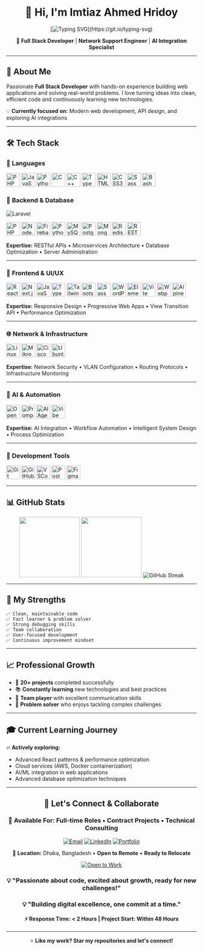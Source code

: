 <div align="center">

# 👋 Hi, I'm Imtiaz Ahmed Hridoy

[![Typing SVG](https://readme-typing-svg.herokuapp.com?font=Fira+Code&size=20&pause=1000&color=2196F3&center=true&width=480&lines=Full+Stack+Developer;Passionate+Coder+and+Problem+Solver;Growing+Tech+Enthusiast;Always+Learning%2C+Always+Growing;)](https://git.io/typing-svg)

🚀 **Full Stack Developer** | **Network Support Engineer** | **AI Integration Specialist**

</div>

---

## 🎯 **About Me**

Passionate **Full Stack Developer** with hands-on experience building web applications and solving real-world problems. I love turning ideas into clean, efficient code and continuously learning new technologies.

💡 **Currently focused on:** Modern web development, API design, and exploring AI integrations

---

## 🛠️ **Tech Stack**


### 📝 **Languages**

<p>
  <img src="https://cdn.jsdelivr.net/gh/devicons/devicon/icons/php/php-original.svg" height="36" alt="PHP"/>
  <img src="https://cdn.jsdelivr.net/gh/devicons/devicon/icons/javascript/javascript-original.svg" height="36" alt="JavaScript"/>
  <img src="https://cdn.jsdelivr.net/gh/devicons/devicon/icons/python/python-original.svg" height="36" alt="Python"/>
  <img src="https://cdn.jsdelivr.net/gh/devicons/devicon/icons/c/c-original.svg" height="36" alt="C"/>
  <img src="https://cdn.jsdelivr.net/gh/devicons/devicon/icons/cplusplus/cplusplus-original.svg" height="36" alt="C++"/>
  <img src="https://cdn.jsdelivr.net/gh/devicons/devicon/icons/typescript/typescript-original.svg" height="36" alt="TypeScript"/>
  <img src="https://cdn.jsdelivr.net/gh/devicons/devicon/icons/html5/html5-original.svg" height="36" alt="HTML5"/>
  <img src="https://cdn.jsdelivr.net/gh/devicons/devicon/icons/css3/css3-original.svg" height="36" alt="CSS3"/>
  <img src="https://cdn.jsdelivr.net/gh/devicons/devicon/icons/sass/sass-original.svg" height="36" alt="Sass"/>
  <img src="https://cdn.jsdelivr.net/gh/devicons/devicon/icons/bash/bash-original.svg" height="36" alt="Bash"/>
</p>


### 🔧 **Backend & Database**
![Laravel](https://img.shields.io/badge/Laravel-FF2D20?style=for-the-badge&logo=laravel&logoColor=white)
<p>
  <img src="https://cdn.jsdelivr.net/gh/devicons/devicon/icons/php/php-original.svg" height="36" alt="PHP"/>
  <img src="https://cdn.jsdelivr.net/gh/devicons/devicon/icons/nodejs/nodejs-original.svg" height="36" alt="Node.js"/>
   <img src="https://cdn.jsdelivr.net/gh/devicons/devicon/icons/firebase/firebase-plain.svg" height="36" alt="Firebase"/>
  <img src="https://cdn.jsdelivr.net/gh/devicons/devicon/icons/python/python-original.svg" height="36" alt="Python"/>
  <img src="https://cdn.jsdelivr.net/gh/devicons/devicon/icons/mysql/mysql-original.svg" height="36" alt="MySQL"/>
  <img src="https://cdn.jsdelivr.net/gh/devicons/devicon/icons/postgresql/postgresql-original.svg" height="36" alt="PostgreSQL"/>
  <img src="https://cdn.jsdelivr.net/gh/devicons/devicon/icons/mongodb/mongodb-original.svg" height="36" alt="MongoDB"/>
  <img src="https://cdn.jsdelivr.net/gh/devicons/devicon/icons/redis/redis-original.svg" height="36" alt="Redis"/>
    <!-- REST API icon from simpleicons -->
  <img src="https://cdn.jsdelivr.net/gh/simple-icons/simple-icons/icons/apache.svg" height="36" alt="REST API"/>
</p>

**Expertise:** RESTful APIs • Microservices Architecture • Database Optimization • Server Administration

---

### 🎨 **Frontend & UI/UX**
<p>
  <img src="https://cdn.jsdelivr.net/gh/devicons/devicon/icons/react/react-original.svg" height="36" alt="React"/>
  <img src="https://cdn.jsdelivr.net/gh/devicons/devicon/icons/nextjs/nextjs-original.svg" height="36" alt="Next.js"/>
  <img src="https://cdn.jsdelivr.net/gh/devicons/devicon/icons/javascript/javascript-original.svg" height="36" alt="JavaScript"/>
  <img src="https://cdn.jsdelivr.net/gh/devicons/devicon/icons/typescript/typescript-original.svg" height="36" alt="TypeScript"/>
<img src="https://cdn.jsdelivr.net/gh/devicons/devicon/icons/tailwindcss/tailwindcss-plain.svg" height="36" alt="Tailwind CSS"/>
  <img src="https://cdn.jsdelivr.net/gh/devicons/devicon/icons/bootstrap/bootstrap-original.svg" height="36" alt="Bootstrap"/>
  <img src="https://cdn.jsdelivr.net/gh/devicons/devicon/icons/sass/sass-original.svg" height="36" alt="Sass"/>
    <img src="https://cdn.jsdelivr.net/gh/devicons/devicon/icons/wordpress/wordpress-original.svg" height="36" alt="WordPress"/>
  <!-- Elementor unofficial SVG -->
  <img src="https://seeklogo.com/images/E/elementor-logo-0DC6B0C0AE-seeklogo.com.png" height="36" alt="Elementor"/>
  <img src="https://cdn.jsdelivr.net/gh/devicons/devicon/icons/vite/vite-original.svg" height="36" alt="Vite"/>
  <img src="https://cdn.jsdelivr.net/gh/devicons/devicon/icons/webpack/webpack-original.svg" height="36" alt="Webpack"/>
  <!-- Alpine.js unofficial SVG -->
  <img src="https://seeklogo.com/images/A/alpine-js-logo-21F4169E5C-seeklogo.com.png" height="36" alt="Alpine.js"/>
</p>

**Expertise:** Responsive Design • Progressive Web Apps • View Transition API • Performance Optimization

---

### 🌐 **Network & Infrastructure**
<p>
  <img src="https://cdn.jsdelivr.net/gh/devicons/devicon/icons/linux/linux-original.svg" height="36" alt="Linux"/>
  <img src="https://www.vectorlogo.zone/logos/mikrotik/mikrotik-icon.svg" height="36" alt="MikroTik"/>
  <img src="https://www.vectorlogo.zone/logos/cisco/cisco-icon.svg" height="36" alt="Cisco"/>
  <img src="https://cdn.jsdelivr.net/gh/devicons/devicon/icons/ubuntu/ubuntu-plain.svg" height="36" alt="Ubuntu"/>
</p>

**Expertise:** Network Security • VLAN Configuration • Routing Protocols • Infrastructure Monitoring

---

### 🤖 **AI & Automation**
<p>
   <!-- OpenAI -->
  <img src="https://seeklogo.com/images/O/openai-logo-8B9BFEDC26-seeklogo.com.png" height="36" alt="OpenAI"/>
  <!-- Prompt Engineering (generic bulb icon) -->
  <img src="https://cdn-icons-png.flaticon.com/512/2965/2965567.png" height="36" alt="Prompt Engineering" />
  <!-- AI Agents (robot icon) -->
  <img src="https://cdn-icons-png.flaticon.com/512/4712/4712037.png" height="36" alt="AI Agents" />
  <!-- Vibe Coding (musical note for "vibe") -->
  <img src="https://cdn-icons-png.flaticon.com/512/727/727245.png" height="36" alt="Vibe Coding" />
</p>

**Expertise:** AI Integration • Workflow Automation • Intelligent System Design • Process Optimization

---

### 🔨 **Development Tools**
<p>
  <img src="https://cdn.jsdelivr.net/gh/devicons/devicon/icons/git/git-original.svg" height="36" alt="Git"/>
  <img src="https://cdn.jsdelivr.net/gh/devicons/devicon/icons/github/github-original.svg" height="36" alt="GitHub"/>
  <img src="https://cdn.jsdelivr.net/gh/devicons/devicon/icons/vscode/vscode-original.svg" height="36" alt="VSCode"/>
  <img src="https://cdn.jsdelivr.net/gh/devicons/devicon/icons/postman/postman-original.svg" height="36" alt="Postman"/>
  <img src="https://cdn.jsdelivr.net/gh/devicons/devicon/icons/figma/figma-original.svg" height="36" alt="Figma"/>
</p>

---

## 📊 **GitHub Stats**

<div align="center">

<img height="160em" src="https://github-readme-stats.vercel.app/api?username=imtiaz-ahmed-hridoy&show_icons=true&theme=dark&hide_border=true&count_private=true"/>
<img height="160em" src="https://github-readme-stats.vercel.app/api/top-langs/?username=imtiaz-ahmed-hridoy&layout=compact&theme=dark&hide_border=true&langs_count=6"/>

<img src="https://github-readme-streak-stats.herokuapp.com/?user=imtiaz-ahmed-hridoy&theme=dark&hide_border=true" alt="GitHub Streak" />

</div>

---



## 🌟 **My Strengths**

```
✅ Clean, maintainable code
✅ Fast learner & problem solver
✅ Strong debugging skills
✅ Team collaboration
✅ User-focused development
✅ Continuous improvement mindset
```

---

## 📈 **Professional Growth**

- 🎯 **20+ projects** completed successfully
- 📚 **Constantly learning** new technologies and best practices
- 🤝 **Team player** with excellent communication skills
- 🔧 **Problem solver** who enjoys tackling complex challenges

---

## 🎓 **Current Learning Journey**

🔥 **Actively exploring:**
- Advanced React patterns & performance optimization
- Cloud services (AWS, Docker containerization)
- AI/ML integration in web applications
- Advanced database optimization techniques

---

<div align="center">

## 🤝 **Let's Connect & Collaborate**
### 💼 **Available For:** Full-time Roles • Contract Projects • Technical Consulting


[![Email](https://img.shields.io/badge/📧_Email-EA4335?style=for-the-badge&logo=gmail&logoColor=white)](mailto:imtiazahmed6265@gmail.com)
[![LinkedIn](https://img.shields.io/badge/💼_LinkedIn-0A66C2?style=for-the-badge&logo=linkedin&logoColor=white)](https://linkedin.com/in/imtiaz-ahmed-hridoy)
[![Portfolio](https://img.shields.io/badge/🌐_Projects-000000?style=for-the-badge&logo=github&logoColor=white)](https://github.com/imtiaz-ahmed-hridoy?tab=repositories)


📍 **Location:** Dhaka, Bangladesh • **Open to Remote** • **Ready to Relocate**


[![Open to Work](https://img.shields.io/badge/🚀_OPEN_TO_WORK-28a745?style=for-the-badge)](mailto:imtiazahmed6265@gmail.com?subject=Job%20Opportunity)


### 💡 **"Passionate about code, excited about growth, ready for new challenges!"**

### 💡 **"Building digital excellence, one commit at a time."**

#### ⚡ **Response Time:** < 2 Hours | **Project Start:** Within 48 Hours
---
⭐ **Like my work? Star my repositories and let's connect!**

</div>
